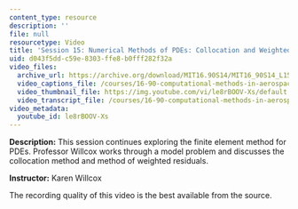 ```yaml
---
content_type: resource
description: ''
file: null
resourcetype: Video
title: 'Session 15: Numerical Methods of PDEs: Collocation and Weighted Residuals'
uid: d043f5dd-c59e-8303-ffe8-b0fff282f32a
video_files:
  archive_url: https://archive.org/download/MIT16.90S14/MIT16_90S14_L15_300k.mp4
  video_captions_file: /courses/16-90-computational-methods-in-aerospace-engineering-spring-2014/1576ee65d11950b3b037323777268d0f_le8rBOOV-Xs.vtt
  video_thumbnail_file: https://img.youtube.com/vi/le8rBOOV-Xs/default.jpg
  video_transcript_file: /courses/16-90-computational-methods-in-aerospace-engineering-spring-2014/fa68aba3eaf8a97bd4a2ce7d552c192b_le8rBOOV-Xs.pdf
video_metadata:
  youtube_id: le8rBOOV-Xs
---
```


**Description:** This session continues exploring the finite element method for PDEs. Professor Willcox works through a model problem and discusses the collocation method and method of weighted residuals.

**Instructor:** Karen Willcox

The recording quality of this video is the best available from the source.
